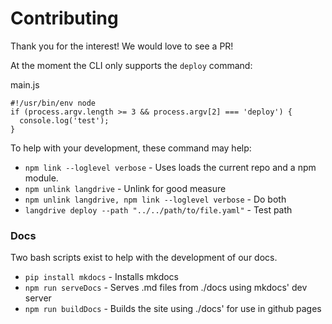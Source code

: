 # Contributing

Thank you for the interest! We would love to see a PR!

At the moment the CLI only supports the `deploy` command:

main.js
```
#!/usr/bin/env node
if (process.argv.length >= 3 && process.argv[2] === 'deploy') {
  console.log('test');
}
```

To help with your development, these command may help:

- `npm link --loglevel verbose` - Uses loads the current repo and a npm module. 
- `npm unlink langdrive` - Unlink for good measure
- `npm unlink langdrive, npm link --loglevel verbose` - Do both
- `langdrive deploy --path "../../path/to/file.yaml"` - Test path

### Docs 

Two bash scripts exist to help with the development of our docs.

- `pip install mkdocs` - Installs mkdocs
- `npm run serveDocs` - Serves .md files from ./docs using mkdocs' dev server
- `npm run buildDocs` - Builds the site using ./docs' for use in github pages